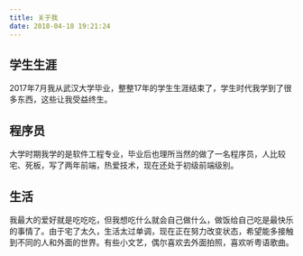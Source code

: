 ```yaml
---
title: 关于我
date: 2018-04-18 19:21:24
---
```

## 学生生涯 ##
2017年7月我从武汉大学毕业，整整17年的学生生涯结束了，学生时代我学到了很多东西，这些让我受益终生。
## 程序员 ##
大学时期我学的是软件工程专业，毕业后也理所当然的做了一名程序员，人比较宅、死板，写了两年前端，热爱技术，现在还处于初级前端级别。
## 生活 ##
我最大的爱好就是吃吃吃，但我想吃什么就会自己做什么，做饭给自己吃是最快乐的事情了。由于宅了太久，生活太过单调，现在正在努力改变状态，希望能多接触到不同的人和外面的世界。有些小文艺，偶尔喜欢去外面拍照，喜欢听粤语歌曲。
